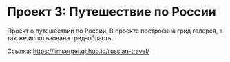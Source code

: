 # Проект 3: Путешествие по России

Проект о путешествии по России.
В проекте построенна грид галерея, а так же использована грид-область.

Ссылка:
https://limsergei.github.io/russian-travel/
